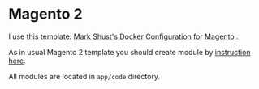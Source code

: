 # Magento 2

I use this template: [Mark Shust's Docker Configuration for Magento ](https://github.com/markshust/docker-magento).

As in usual Magento 2 template you should create module by [instruction here](https://devdocs.magento.com/videos/fundamentals/create-a-new-module/).

All modules are located in `app/code` directory.
